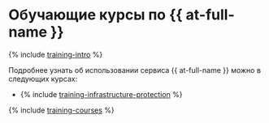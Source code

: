 # Обучающие курсы по {{ at-full-name }}

{% include [training-intro](../_includes/training/training-intro.md) %}

Подробнее узнать об использовании сервиса {{ at-full-name }} можно в следующих курсах:
* {% include [training-infrastructure-protection](../_includes/training/training-pce.md) %}

{% include [training-courses](../_includes/training/training-courses.md) %}